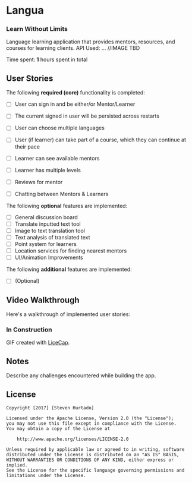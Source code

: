 # Langua
### Learn Without Limits
Language learning application that provides mentors, resources, and courses for learning clients.
API Used: ...
//IMAGE TBD

Time spent: **1** hours spent in total

## User Stories

The following **required (core)** functionality is completed:
- [ ] User can sign in and be either/or Mentor/Learner
- [ ] The current signed in user will be persisted across restarts
- [ ] User can choose multiple languages
- [ ] User (if learner) can take part of a course, which they can continue at their pace
- [ ] Learner can see available mentors
- [ ] Learner has multiple levels
- [ ] Reviews for mentor
- [ ] Chatting between Mentors & Learners


The following **optional** features are implemented:

- [ ] General discussion board
- [ ] Translate inputted text tool
- [ ] Image to text translation tool
- [ ] Text analysis of translated text
- [ ] Point system for learners
- [ ] Location services for finding nearest mentors
- [ ] UI/Animation Improvements

The following **additional** features are implemented:

- [ ] (Optional)


## Video Walkthrough 

Here's a walkthrough of implemented user stories:

### In Construction

GIF created with [LiceCap](http://www.cockos.com/licecap/).

## Notes

Describe any challenges encountered while building the app.



## License

    Copyright [2017] [Steven Hurtado]

    Licensed under the Apache License, Version 2.0 (the "License");
    you may not use this file except in compliance with the License.
    You may obtain a copy of the License at

        http://www.apache.org/licenses/LICENSE-2.0

    Unless required by applicable law or agreed to in writing, software
    distributed under the License is distributed on an "AS IS" BASIS,
    WITHOUT WARRANTIES OR CONDITIONS OF ANY KIND, either express or implied.
    See the License for the specific language governing permissions and
    limitations under the License.
